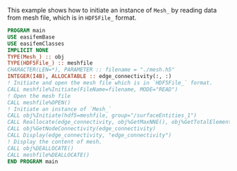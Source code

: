 This example shows how to initiate an instance of `Mesh_` by reading data from mesh file, which is in `HDF5File_` format.

```fortran
PROGRAM main
USE easifemBase
USE easifemClasses
IMPLICIT NONE
TYPE(Mesh_) :: obj
TYPE(HDF5File_) :: meshfile
CHARACTER(LEN=*), PARAMETER :: filename = "./mesh.h5"
INTEGER(I4B), ALLOCATABLE :: edge_connectivity(:, :)
! Initiate and open the mesh file which is in `HDF5File_` format.
CALL meshfile%Initiate(FileName=filename, MODE="READ")
! Open the mesh file
CALL meshfile%OPEN()
! Initiate an instance of `Mesh_`
CALL obj%Initiate(hdf5=meshfile, group="/surfaceEntities_1")
CALL Reallocate(edge_connectivity, obj%GetMaxNNE(), obj%GetTotalElements())
CALL obj%GetNodeConnectivity(edge_connectivity)
CALL Display(edge_connectivity, "edge_connectivity")
! Display the content of mesh.
CALL obj%DEALLOCATE()
CALL meshfile%DEALLOCATE()
END PROGRAM main
```
